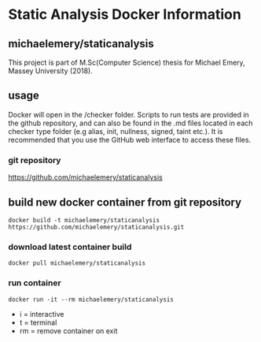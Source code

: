 # Static Analysis Docker Information

## michaelemery/staticanalysis

This project is part of M.Sc(Computer Science) thesis for Michael Emery, Massey University (2018).

## usage

Docker will open in the /checker folder. Scripts to run tests are provided in the github repository, and can also be found in the .md files located in each checker type folder (e.g alias, init, nullness, signed, taint etc.). It is recommended that you use the GitHub web interface to access these files.

### git repository
https://github.com/michaelemery/staticanalysis

## build new docker container from git repository

`docker build -t michaelemery/staticanalysis https://github.com/michaelemery/staticanalysis.git`

### download latest container build

`docker pull michaelemery/staticanalysis`

### run container

`docker run -it --rm michaelemery/staticanalysis`

* i = interactive
* t = terminal
* rm = remove container on exit
